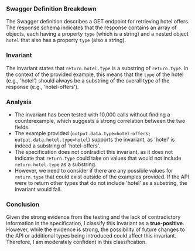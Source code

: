 ### Swagger Definition Breakdown
The Swagger definition describes a GET endpoint for retrieving hotel offers. The response schema indicates that the response contains an array of objects, each having a property `type` (which is a string) and a nested object `hotel` that also has a property `type` (also a string). 

### Invariant
The invariant states that `return.hotel.type` is a substring of `return.type`. In the context of the provided example, this means that the `type` of the hotel (e.g., 'hotel') should always be a substring of the overall type of the response (e.g., 'hotel-offers'). 

### Analysis
- The invariant has been tested with 10,000 calls without finding a counterexample, which suggests a strong correlation between the two fields. 
- The example provided (`output.data.type=hotel-offers; output.data.hotel.type=hotel`) supports the invariant, as 'hotel' is indeed a substring of 'hotel-offers'. 
- The specification does not contradict this invariant, as it does not indicate that `return.type` could take on values that would not include `return.hotel.type` as a substring. 
- However, we need to consider if there are any possible values for `return.type` that could exist outside of the examples provided. If the API were to return other types that do not include 'hotel' as a substring, the invariant would fail. 

### Conclusion
Given the strong evidence from the testing and the lack of contradictory information in the specification, I classify this invariant as a **true-positive**. However, while the evidence is strong, the possibility of future changes to the API or additional types being introduced could affect this invariant. Therefore, I am moderately confident in this classification.
